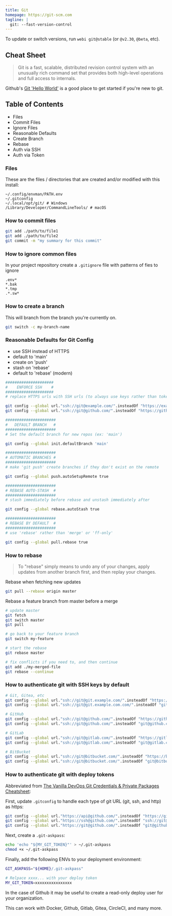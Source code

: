 ```yaml
---
title: Git
homepage: https://git-scm.com
tagline: |
  git: --fast-version-control
---
```


To update or switch versions, run `webi git@stable` (or `@v2.30`, `@beta`, etc).

## Cheat Sheet

> Git is a fast, scalable, distributed revision control system with an unusually
> rich command set that provides both high-level operations and full access to
> internals.

Github's [Git 'Hello World'](https://guides.github.com/activities/hello-world/)
is a good place to get started if you're new to git.

## Table of Contents

- Files
- Commit Files
- Ignore Files
- Reasonable Defaults
- Create Branch
- Rebase
- Auth via SSH
- Auth via Token

### Files

These are the files / directories that are created and/or modified with this
install:

```text
~/.config/envman/PATH.env
~/.gitconfig
~/.local/opt/git/ # Windows
/Library/Developer/CommandLineTools/ # macOS
```

### How to commit files

```sh
git add ./path/to/file1
git add ./path/to/file2
git commit -m "my summary for this commit"
```

### How to ignore common files

In your project repository create a `.gitignore` file with patterns of fies to
ignore

```text
.env*
*.bak
*.tmp
.*.sw*
```

### How to create a branch

This will branch from the branch you're currently on.

```sh
git switch -c my-branch-name
```

### Reasonable Defaults for Git Config

- use SSH instead of HTTPS
- default to 'main'
- create on 'push'
- stash on 'rebase'
- default to 'rebase' (modern)

```sh
#####################
#    ENFORCE SSH    #
#####################
# replace HTTPS urls with SSH urls (to always use keys rather than tokens)

git config --global url."ssh://git@example.com/".insteadOf "https://example.com/"
git config --global url."ssh://git@github.com/".insteadOf "https://github.com/"

######################
#   DEFAULT BRANCH   #
######################
# Set the default branch for new repos (ex: 'main')

git config --global init.defaultBranch 'main'

######################
# AUTOMATIC BRANCHES #
######################
# make 'git push' create branches if they don't exist on the remote

git config --global push.autoSetupRemote true

######################
# REBASE AUTO-STASH  #
######################
# stash immediately before rebase and unstash immediately after

git config --global rebase.autoStash true

######################
# REBASE BY DEFAULT  #
######################
# use 'rebase' rather than 'merge' or 'ff-only'

git config --global pull.rebase true
```

### How to rebase

> To "rebase" simply means to undo any of your changes, apply updates from
> another branch first, and then replay your changes.

Rebase when fetching new updates

```sh
git pull --rebase origin master
```

Rebase a feature branch from master before a merge

```sh
# update master
git fetch
git switch master
git pull

# go back to your feature branch
git switch my-feature

# start the rebase
git rebase master

# fix conflicts if you need to, and then continue
git add ./my-merged-file
git rebase --continue
```

### How to authenticate git with SSH keys by default

```sh
# Git, Gitea, etc
git config --global url."ssh://git@git.example.com/".insteadOf "https://git.example.com/"
git config --global url."ssh://git@git.example.com.com/".insteadOf "git@git.example.com.com:"

# GitHub
git config --global url."ssh://git@github.com/".insteadOf "https://github.com/"
git config --global url."ssh://git@github.com/".insteadOf "git@github.com:"

# GitLab
git config --global url."ssh://git@gitlab.com/".insteadOf "https://gitlab.com/"
git config --global url."ssh://git@gitlab.com/".insteadOf "git@gitlab.com:"

# BitBucket
git config --global url."ssh://git@bitbucket.com/".insteadOf "https://bitbucket.com/"
git config --global url."ssh://git@bitbucket.com/".insteadOf "git@bitbucket.com:"
```

### How to authenticate git with deploy tokens

Abbreviated from
[The Vanilla DevOps Git Credentials & Private Packages Cheatsheet](https://coolaj86.com/articles/vanilla-devops-git-credentials-cheatsheet/):

First, update `.gitconfig` to handle each type of git URL (git, ssh, and http)
as https:

```sh
git config --global url."https://api@github.com/".insteadOf "https://github.com/"
git config --global url."https://ssh@github.com/".insteadOf "ssh://git@github.com/"
git config --global url."https://git@github.com/".insteadOf "git@github.com:"
```

Next, create a `.git-askpass`:

```sh
echo 'echo "${MY_GIT_TOKEN}"' > ~/.git-askpass
chmod +x ~/.git-askpass
```

Finally, add the following ENVs to your deployment environment:

```sh
GIT_ASKPASS="${HOME}/.git-askpass"

# Relpace xxxx... with your deploy token
MY_GIT_TOKEN=xxxxxxxxxxxxxxxx
```

In the case of Github it may be useful to create a read-only deploy user for
your organization.

This can work with Docker, Github, Gitlab, Gitea, CircleCI, and many more.

